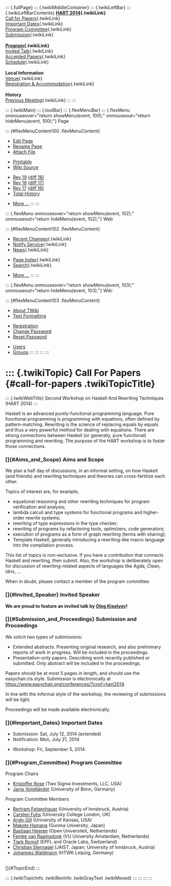::: {.fullPage}
::: {.twikiMiddleContainer}
::: {.twikiLeftBar}
::: {.twikiLeftBarContents}
**[HART 2014](WebHome){.twikiLink}**\
[Call for Papers](CallForPapers){.twikiLink}\
[Important Dates](ImportantDates){.twikiLink}\
[Program Committee](ProgramCommittee){.twikiLink}\
[Submission](PaperSubmission){.twikiLink}\
\
**[Program](Program){.twikiLink}**\
[Invited Talk](InvitedTalks){.twikiLink}\
[Accepted Papers](AcceptedPapers){.twikiLink}\
[Schedule](Program){.twikiLink}\
\
**Local Information**\
[Venue](WorkshopVenue){.twikiLink}\
[Registration & Accommodation](RegistrationAndAccomodation){.twikiLink}\
\
**History**\
[Previous Meeting](PreviousMeetings){.twikiLink}
:::
:::

::: {.twikiMain}
::: {.toolBar}
::: {.flexMenuBar}
::: {.flexMenu onmouseover="return showMenu(event, 100);" onmouseout="return hideMenu(event, 100);"}
Page

::: {#flexMenuContent100 .flexMenuContent}
-   [Edit
    Page](http://www.program-transformation.org/edit/HART14/CallForPapers?t=1536827633)
-   [Rename
    Page](http://www.program-transformation.org/rename/HART14/CallForPapers)
-   [Attach
    File](http://www.program-transformation.org/attach/HART14/CallForPapers)

<!-- -->

-   [Printable](http://www.program-transformation.org/view/HART14/CallForPapers?skin=print.pattern)
-   [Wiki
    Source](http://www.program-transformation.org/view/HART14/CallForPapers?skin=text&raw=on&contenttype=text/plain)

<!-- -->

-   [Rev
    19](http://www.program-transformation.org/view/HART14/CallForPapers?rev=1.19)
    [(diff 18)](http://www.program-transformation.org/rdiff/HART14/CallForPapers?rev1=1.19&rev2=1.18)
-   [Rev
    18](http://www.program-transformation.org/view/HART14/CallForPapers?rev=1.18)
    [(diff 17)](http://www.program-transformation.org/rdiff/HART14/CallForPapers?rev1=1.18&rev2=1.17)
-   [Rev
    17](http://www.program-transformation.org/view/HART14/CallForPapers?rev=1.17)
    [(diff 16)](http://www.program-transformation.org/rdiff/HART14/CallForPapers?rev1=1.17&rev2=1.16)
-   [Total
    History](http://www.program-transformation.org/rdiff/HART14/CallForPapers)

<!-- -->

-   [More
    \...](http://www.program-transformation.org/oops/HART14/CallForPapers?template=oopsmore&param1=1.19&param2=1.19)
:::
:::

::: {.flexMenu onmouseover="return showMenu(event, 102);" onmouseout="return hideMenu(event, 102);"}
Web

::: {#flexMenuContent102 .flexMenuContent}
-   [Recent Changes](WebChanges){.twikiLink}
-   [Notify Service](WebNotify){.twikiLink}
-   [News](WebNews){.twikiLink}

<!-- -->

-   [Page Index](WebIndex){.twikiLink}
-   [Search](WebSearch){.twikiLink}

<!-- -->

-   [More
    \...](http://www.program-transformation.org/oops/HART14/CallForPapers?template=oopsmore&param1=1.19&param2=1.19)
:::
:::

::: {.flexMenu onmouseover="return showMenu(event, 103);" onmouseout="return hideMenu(event, 103);"}
Wiki

::: {#flexMenuContent103 .flexMenuContent}
-   [About
    TWiki](http://www.program-transformation.org/view/TWiki/WebHome)
-   [Text
    Formatting](http://www.program-transformation.org/view/TWiki/TextFormattingRules)

<!-- -->

-   [Registration](http://www.program-transformation.org/view/TWiki/TWikiRegistration)
-   [Change
    Password](http://www.program-transformation.org/view/TWiki/ChangePassword)
-   [Reset
    Password](http://www.program-transformation.org/view/TWiki/ResetPassword)

<!-- -->

-   [Users](http://www.program-transformation.org/view/Main/TWikiUsers)
-   [Groups](http://www.program-transformation.org/view/Main/TWikiGroups)
:::
:::
:::
:::

::: {.twikiTopic}
Call For Papers {#call-for-papers .twikiTopicTitle}
===============

::: {.twikiWebTitle}
Second Workshop on Haskell And Rewriting Techniques (HART 2014)
:::

Haskell is an advanced purely-functional programming language. Pure
functional programming is programming with equations, often defined by
pattern-matching. Rewriting is the science of replacing equals by equals
and thus a very powerful method for dealing with equations. There are
strong connections between Haskell (or generally, pure functional)
programming and rewriting. The purpose of the HART workshop is to foster
those connections.

### []{#Aims_and_Scope} Aims and Scope

We plan a half day of discussions, in an informal setting, on how
Haskell (and friends) and rewriting techniques and theories can
cross-fertilize each other.

Topics of interest are, for example,

-   equational reasoning and other rewriting techniques for program
    verification and analysis;
-   lambda calculi and type systems for functional programs and
    higher-order rewrite systems;
-   rewriting of type expressions in the type checker;
-   rewriting of programs by refactoring tools, optimizers, code
    generators;
-   execution of programs as a form of graph rewriting (terms with
    sharing);
-   Template Haskell, generally introducing a rewriting-like macro
    language into the compilation process.

This list of topics is non-exclusive. If you have a contribution that
connects Haskell and rewriting, then submit. Also, the workshop is
deliberately open for discussion of rewriting-related aspects of
languages like Agda, Clean, Idris, \...

When in doubt, please contact a member of the program committee.

### []{#Invited_Speaker} Invited Speaker

**We are proud to feature an invited talk by [Oleg
Kiselyov](http://okmij.org/ftp/)!**

### []{#Submission_and_Proceedings} Submission and Proceedings

We solicit two types of submissions:

-   Extended abstracts. Presenting original research, and also
    preliminary reports of work in progress. Will be included in the
    proceedings.
-   Presentation-only papers. Describing work recently published or
    submitted. Only abstract will be included in the proceedings.

Papers should be at most 5 pages in length, and should use the
easychair.cls style. Submission is electronically at
<https://www.easychair.org/conferences/?conf=hart2014>.

In line with the informal style of the workshop, the reviewing of
submissions will be light.

Proceedings will be made available electronically.

### []{#Important_Dates} Important Dates

-   Submission: Sat, July 12, 2014 (extended)
-   Notification: Mon, July 21, 2014

<!-- -->

-   Workshop: Fri, September 5, 2014

### []{#Program_Committee} Program Committee

Program Chairs

-   [Kristoffer Rose](http://kristofferrose.com/) (Two Sigma
    Investments, LLC, USA)
-   [Janis Voigtländer](http://www.iai.uni-bonn.de/~jv/) (University of
    Bonn, Germany)

Program Committee Members

-   [Bertram Felgenhauer](http://cl-informatik.uibk.ac.at/users/bf3/)
    (University of Innsbruck, Austria)
-   [Carsten Fuhs](http://www0.cs.ucl.ac.uk/staff/C.Fuhs/) (University
    College London, UK)
-   [Andy Gill](http://www.ittc.ku.edu/csdl/fpg/users/andygill.html)
    (University of Kansas, USA)
-   [Makoto Hamana](http://www.cs.gunma-u.ac.jp/~hamana/) (Gunma
    University, Japan)
-   [Bastiaan Heeren](http://www.open.ou.nl/bhr/) (Open Universiteit,
    Netherlands)
-   [Femke van Raamsdonk](http://www.cs.vu.nl/~femke/) (VU University
    Amsterdam, Netherlands)
-   [Tiark Rompf](http://tiarkrompf.github.io/) (EPFL and Oracle Labs,
    Switzerland)
-   [Christian Sternagel](http://www.jaist.ac.jp/~c-sterna/) (JAIST,
    Japan; University of Innsbruck, Austria)
-   [Johannes Waldmann](http://www.imn.htwk-leipzig.de/~waldmann/) (HTWK
    Leipzig, Germany)

\
[]{#TopicEnd}
:::

::: {.twikiTopicInfo .twikiRevInfo .twikiGrayText .twikiMoved}
:::
:::
:::
:::
